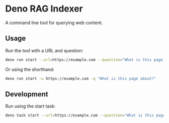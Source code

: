 # Deno RAG Indexer

A command line tool for querying web content.

## Usage

Run the tool with a URL and question:

```bash
deno run start --url=https://example.com --question="What is this page about?"
```

Or using the shorthand:

```bash
deno run start -u https://example.com -q "What is this page about?"
```

## Development

Run using the start task:

```bash
deno task start --url=https://example.com --question="What is this page about?"
```
